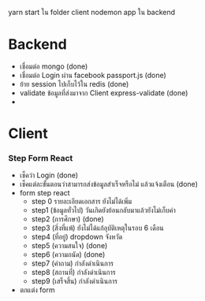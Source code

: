 yarn start ใน folder client
nodemon app ใน backend

# Backend
- เชื่อมต่อ mongo (done)
- เชื่อมต่อ Login ผ่าน facebook passport.js (done)
- ย้าย session ไปเก็บไว้ใน redis (done)
- validate ข้อมูลที่ส่งมาจาก Client express-validate (done)
- 
# Client
### Step Form React
- เช็คว่า Login (done)
- เช็คแต่ละขั้นตอนว่าสามารถส่งข้อมูลสำเร็จหรือไม่ แล้วแจ้งเตือน (done)
- form step react
    - step 0 รายละเอียดเอกสาร ยังไม่ได้เพิ่ม
    - step1 (ข้อมูลทั่วไป) วันเกิดยังย้อนกลับมาแล้วยังไม่เก็บค่า
    - step2 (การศึกษา) (done)
    - step3 (สิ่งที่แพ้) ยังไม่ได้แก้อุบัติเหตุในรอบ 6 เดือน
    - step4 (ที่อยู่) dropdown จังหวัด
    - step5 (ความสนใจ) (done)
    - step6 (ความถนัด) (done)
    - step7 (คำถาม)  กำลังดำเนินการ
    - step8 (สถานที่) กำลังดำเนินการ
    - step9 (เสร็จสิ้น) กำลังดำเนินการ
- ตกแต่ง form

